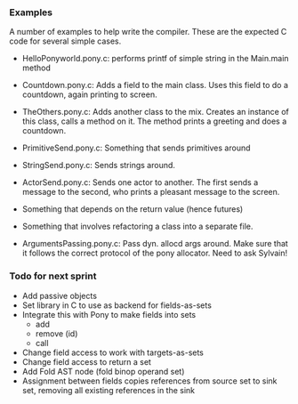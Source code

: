 ### Examples

A number of examples to help write the compiler. 
These are the expected C code for several simple cases.

* HelloPonyworld.pony.c: 
	performs printf of simple string in the Main.main method

* Countdown.pony.c:
	Adds a field to the main class. Uses this field to do a countdown,
	again printing to screen. 
	
* TheOthers.pony.c:
	Adds another class to the mix. Creates an instance of this class,
	calls a method on it. The method prints a greeting and does a countdown.

* PrimitiveSend.pony.c:
	Something that sends primitives around

* StringSend.pony.c:
	Sends strings around.

* ActorSend.pony.c:
	Sends one actor to another. The first sends a message to the second,
	who prints a pleasant message to the screen.

* Something that depends on the return value (hence futures)

* Something that involves refactoring a class into a separate file.

* ArgumentsPassing.pony.c:
	Pass dyn. allocd args around. Make sure that it follows the
	correct protocol of the pony allocator. Need to ask Sylvain!

### Todo for next sprint

* Add passive objects
* Set library in C to use as backend for fields-as-sets
* Integrate this with Pony to make fields into sets
  - add
  - remove (id)
  - call 
* Change field access to work with targets-as-sets
* Change field access to return a set
* Add Fold AST node (fold binop operand set)
* Assignment between fields copies references from
  source set to sink set, removing all existing
  references in the sink 
